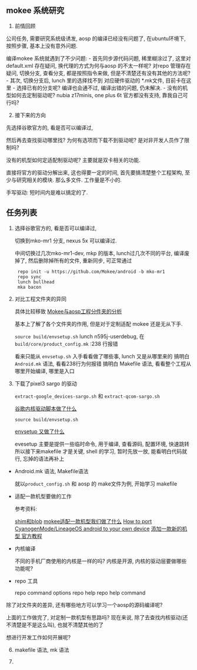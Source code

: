 
## mokee 系统研究

1. 前情回顾

公司任务, 需要研究系统级诱发, aosp 的编译已经没有问题了,  在ubuntu环境下, 按照步骤, 基本上没有意外问题. 

编译mokee 系统就遇到了不少问题:
    - 首先同步源代码问题, 稀里糊涂过了, 这里对default.xml 存在疑问, 换代理的方式为何与aosp 的不太一样呢? 对repo 管理存在疑问, 切换分支, 查看分支, 都是按照指令来做, 但是不清楚还有没有其他的方法呢? 
    - 其次, 切换分支后, lunch 里的选择找不到 对应硬件驱动的 *.mk文件, 目前卡在这里
    - 选择已有的分支呢? 编译也会通不过, 编译出错的问题, 仍未解决. 
    - 没有的机型如何去定制驱动呢? nubia z17minis, one plus 6t 官方都没有支持, 靠我自己可行吗?

2. 接下来的方向

先选择谷歌官方的, 看是否可以编译过, 

然后再去查找驱动哪里找? 为何有选项而下载不到驱动呢? 是对非开发人员作了限制吗? 

没有的机型如何定适配制驱动呢? 主要就是双卡相关的功能.

直接将官方的驱动分解出来, 这也得要一定的时间, 首先要搞清楚整个工程架构, 至少与研究相关的模块. 那么多文件.  工作量是不小的.

手写驱动: 短时间内是难以搞定的了.

## 任务列表
1. 选择谷歌官方的, 看是否可以编译过, 

    切换到mko-mr1 分支, nexus 5x 可以编译过.

    中间切换过几次mko-mr1-dev, mkp 的版本, lunch过几次不同的平台, 编译废掉了, 然后删除掉所有的文件, 重新同步, 可正常通过

        repo init -u https://github.com/Mokee/android -b mko-mr1
        repo sync
        lunch bullhead
        mka bacon

2. 对比工程文件夹的异同

    具体比较移致 [Mokee与aosp工程分件夹的分析](mokee_aosp_directory_analysis.md)

    基本上了解了各个文件夹的作用, 但是对于定制适配 mokee 还是无从下手.

    `source build/envsetup.sh`
    lunch n595j-userdebug, 在 `build/core/product_config.mk` :238 行报错

    看来只能从 `envsetup.sh` 入手看看做了哪些事, lunch 又是从哪里来的 
    搞明白 `Android.mk` 语法, 看看238行为何报错
    搞明白 Makefile 语法, 看看整个工程从哪里开始编译, 哪里是入口

3. 下载了pixel3 sargo 的驱动

    `extract-google_devices-sargo.sh` 和 `extract-qcom-sargo.sh`

    [谷歌内核驱动脚本做了什么](extract_google_devices_qcom_sargo_analysis.md)

    `source build/envsetup.sh`

    [envsetup 又做了什么](envsetup_analysis.md)

    evesetup 主要是提供一些临时命令, 用于编译, 查看源码, 配置环境, 快速跳转
    所以接下来makefile 才是关键, shell 的学习, 暂时先放一放, 能看明白代码就行, 忘掉的语法再补上

- Android.mk 语法, Makefile语法

    就以`product_config.sh` 和 aosp 的 make文件为例, 开始学习 makefile

- 适配一款机型要做的工作

    参考资料:

    [shim和blob](https://toby.moe/android-shim/)
    [mokee适配一款机型我们做了什么](https://bbs.mokeedev.com/t/topic/1073/33)
    [How to port CyanogenMode/LineageOS android to your own device](https://fat-tire.github.io/porting-intro.html)
    [添加一款新的机型 官方教程](https://source.android.google.cn/setup/develop/new-device)
    []()
    []()

- 内核编译

    不同的手机厂商使用的内核是一样的吗? 
    内核是开源, 内核的驱动层要做哪些功能呢?

- repo 工具

    repo command options
    repo help
    repo help command

除了对文件夹的差异, 还有哪些地方可以学习一个aosp的源码编译呢?

上面的工作做完了, 对定制一款机型有思路吗? 现在来说, 除了去查找内核驱动(还不清楚是不是这么叫), 也就不清楚其他的了

想进行开发工作如何开展呢?

6. makefile 语法, mk 语法

7. 

